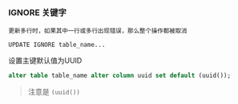 ### IGNORE 关键字

```mys
更新多行时，如果其中一行或多行出现错误，那么整个操作都被取消

UPDATE IGNORE table_name...
```

设置主键默认值为UUID

```sql
alter table table_name alter column uuid set default (uuid());
```

> 注意是 `(uuid())`